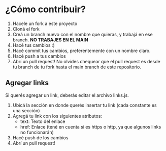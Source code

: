 # ¿Cómo contribuir?

1. Hacele un fork a este proyecto
2. Cloná el fork
3. Creá un branch nuevo con el nombre que quieras, y trabajá en ese branch. **NO TRABAJES EN EL MAIN**
4. Hacé tus cambios :)
5. Hacé commit tus cambios, preferentemente con un nombre claro.
6. Hacé push a tus cambios
7. Abrí un pull request! No olvides chequear que el pull request es desde tu branch de tu fork hasta el main branch de este repositorio.

## Agregar links

Si querés agregar un link, deberás editar el archivo links.js.

1. Ubicá la sección en donde querés insertar tu link (cada constante es una sección)
2. Agregá tu link con los siguientes atributos:
   - text: Texto del enlace
   - href: Enlace (tené en cuenta si es https o http, ya que algunos links no funcionarán)
3. Hacé push de los cambios
4. Abrí un pull request!
